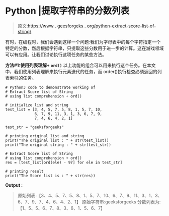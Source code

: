 # Python |提取字符串的分数列表

> 原文:[https://www . geesforgeks . org/python-extract-score-list-of-string/](https://www.geeksforgeeks.org/python-extract-score-list-of-string/)

有时，在编程时，我们会遇到这样一个问题:我们为字母表中的每个字符指定一个特定的分数，然后根据字符串，只提取这些分数用于进一步的计算。这在游戏领域可以有应用。让我们讨论执行这项任务的某些方法。

**方法#1:使用列表理解+ `ord()`**
以上功能的组合可以用来执行这个任务。在本文中，我们使用列表理解来执行元素迭代的任务，而 order()执行检查必须返回的列表索引的任务。

```
# Python3 code to demonstrate working of
# Extract Score list of String
# using list comprehension + ord()

# initialize list and string 
test_list = [3, 4, 5, 7, 5, 8, 1, 5, 7, 10,
             6, 7, 9, 11, 3, 1, 3, 6, 7, 9,
             7, 4, 6, 4, 2, 1]

test_str = "geeksforgeeks"

# printing original list and string
print("The original list : " + str(test_list))
print("The original string : " + str(test_str))

# Extract Score list of String
# using list comprehension + ord()
res = [test_list[ord(ele) - 97] for ele in test_str]

# printing result
print("The Score list is : " + str(res))
```

**Output :**

> 原始列表:【3、4、5、7、5、8、1、5、7、10、6、7、9、11、3、1、3、6、7、9、7、4、6、4、2、1】
> 原始字符串:geeksforgeeks
> 分数列表为:【1、5、5、6、7、8、3、6、1、5、6、7】